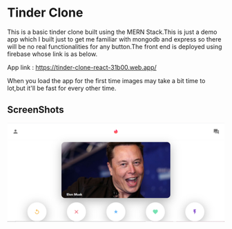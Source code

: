 # Tinder Clone

This is a basic tinder clone built using the MERN Stack.This is just a demo app which I built just to get me familiar with mongodb and express so there will be no real functionalities for any button.The front end is deployed using firebase whose link is as below.

App link : https://tinder-clone-react-31b00.web.app/

When you load the app for the first time images may take a bit time to lot,but it'll be fast for every other time.

## ScreenShots

![Elon musk in tinder](elonmusk.png)

